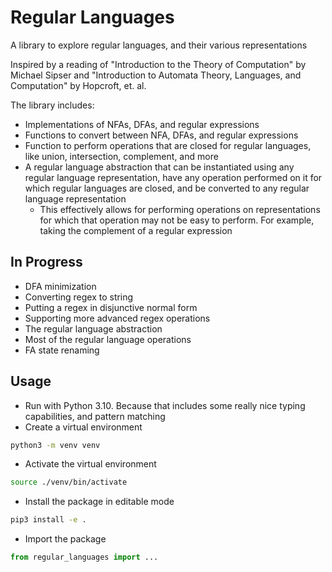 # Regular Languages
A library to explore regular languages, and their various representations

Inspired by a reading of "Introduction to the Theory of Computation" by Michael
Sipser and "Introduction to Automata Theory, Languages, and Computation" by
Hopcroft, et. al.

The library includes:
- Implementations of NFAs, DFAs, and regular expressions
- Functions to convert between NFA, DFAs, and regular expressions
- Function to perform operations that are closed for regular languages, like
union, intersection, complement, and more
- A regular language abstraction that can be instantiated using any regular
language representation, have any operation performed on it for which regular
languages are closed, and be converted to any regular language representation
  - This effectively allows for performing operations on representations for
  which that operation may not be easy to perform. For example, taking the
  complement of a regular expression

## In Progress
- DFA minimization
- Converting regex to string
- Putting a regex in disjunctive normal form
- Supporting more advanced regex operations
- The regular language abstraction
- Most of the regular language operations
- FA state renaming

## Usage
- Run with Python 3.10. Because that includes some really nice typing
  capabilities, and pattern matching
- Create a virtual environment

```bash
python3 -m venv venv
```

- Activate the virtual environment

```bash
source ./venv/bin/activate
```

- Install the package in editable mode

```bash
pip3 install -e .
```

- Import the package

```python
from regular_languages import ...
```
